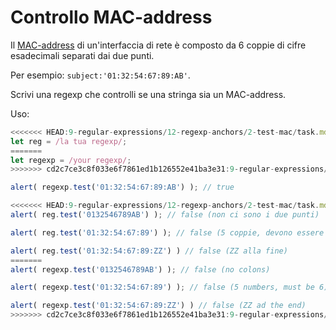 # Controllo MAC-address

Il [MAC-address](https://it.wikipedia.org/wiki/Indirizzo_MAC) di un'interfaccia di rete è composto da 6 coppie di cifre esadecimali separati dai due punti.

Per esempio: `subject:'01:32:54:67:89:AB'`.

Scrivi una regexp che controlli se una stringa sia un MAC-address.

Uso:
```js
<<<<<<< HEAD:9-regular-expressions/12-regexp-anchors/2-test-mac/task.md
let reg = /la tua regexp/;
=======
let regexp = /your regexp/;
>>>>>>> cd2c7ce3c8f033e6f7861ed1b126552e41ba3e31:9-regular-expressions/11-regexp-groups/01-test-mac/task.md

alert( regexp.test('01:32:54:67:89:AB') ); // true

<<<<<<< HEAD:9-regular-expressions/12-regexp-anchors/2-test-mac/task.md
alert( reg.test('0132546789AB') ); // false (non ci sono i due punti)

alert( reg.test('01:32:54:67:89') ); // false (5 coppie, devono essere 6)

alert( reg.test('01:32:54:67:89:ZZ') ) // false (ZZ alla fine)
=======
alert( regexp.test('0132546789AB') ); // false (no colons)

alert( regexp.test('01:32:54:67:89') ); // false (5 numbers, must be 6)

alert( regexp.test('01:32:54:67:89:ZZ') ) // false (ZZ ad the end)
>>>>>>> cd2c7ce3c8f033e6f7861ed1b126552e41ba3e31:9-regular-expressions/11-regexp-groups/01-test-mac/task.md
```
